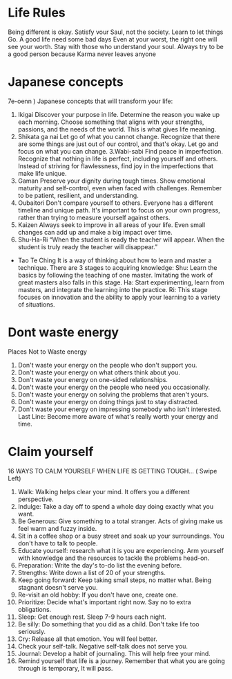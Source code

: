 # Life Rules
Being different is okay.
Satisfy vour Saul, not the society.
Learn to let things Go.
A good life need some bad days
Even at your worst, the right one will see your worth. 
Stay with those who understand your soul. 
Always try to be a good person  because Karma never leaves anyone

# Japanese concepts

7e-oenn ) 
Japanese concepts 
that will transform 
your life: 
1. Ikigai 
Discover your purpose in life. 
Determine the reason you wake up 
each morning. 
Choose something that aligns with 
your strengths, passions, and the 
needs of the world. 
This is what gives life meaning.
2. Shikata ga nai 
Let go of what you cannot change. 
Recognize that there are some things 
are just out of our control, and that's 
okay. Let go and focus on what you 
can change.
3.Wabi-sabi 
Find peace in imperfection. 
Recognize that nothing in life is 
perfect, including yourself and 
others. 
Instead of striving for flawlessness, 
find joy in the imperfections that 
make life unique.
4. Gaman 
Preserve your dignity during 
tough times. 
Show emotional maturity and 
self-control, even when faced 
with challenges. 
Remember to be patient, resilient, 
and understanding.
5. Oubaitori 
Don't compare yourself to others. 
Everyone has a different timeline 
and unique path. 
lt's important to focus on your own 
progress, rather than trying to 
measure yourself against others.
6. Kaizen 
Always seek to improve in all areas 
of your life. 
Even small changes can add up and 
make a big impact over time.
7. Shu-Ha-Ri 
“When the student is ready the teacher 
will appear. When the student is truly 
ready the teacher will disappear.” 
- Tao Te Ching 
It is a way of thinking about how to 
learn and master a technique. There 
are 3 stages to acquiring knowledge:
Shu: Learn the basics by following 
the teaching of one master. Imitating 
the work of great masters also falls 
in this stage. 
Ha: Start experimenting, learn from 
masters, and integrate the learning 
into the practice. 
Ri: This stage focuses on innovation 
and the ability to apply your learning 
to a variety of situations.

# Dont waste energy
Places Not to Waste energy
1. Don't waste your energy on the people who don't support you.
2. Don't waste your energy on what others think about you.
3. Don't waste your energy on one-sided relationships.
4. Don't waste your energy on the people who need you occasionally.
5. Don't waste your energy on solving the problems that aren't yours.
6. Don't waste your energy on doing things just to stay distracted.
7. Don't waste your energy on impressing somebody who isn't interested.
Last Line: Become more aware of what's really worth your energy and time.

# Claim yourself
16 WAYS TO CALM 
YOURSELF 
WHEN LIFE IS GETTING 
TOUGH... 
( Swipe Left)
1. Walk: Walking helps clear 
your mind. It offers you a 
different perspective. 
2. Indulge: Take a day off to 
spend a whole day doing exactly 
what you want.
3. Be Generous: Give 
something to a total stranger. 
Acts of giving make us feel 
warm and fuzzy inside. 
4. Sit in a coffee shop or a 
busy street and soak up your 
surroundings. You don't have 
to talk to people.
5. Educate yourself: research 
what it is you are experiencing. 
Arm yourself with knowledge 
and the resources to tackle the 
problems head-on. 
6. Preparation: Write the day's 
to-do list the evening before.
7. Strengths: Write down a list 
of 20 of your strengths. 
8. Keep going forward: Keep 
taking small steps, no matter 
what. Being stagnant doesn't 
serve you.
9. Re-visit an old hobby: If you 
don't have one, create one. 
10. Prioritize: Decide what's 
important right now. Say no to 
extra obligations.
11. Sleep: Get enough rest. 
Sleep 7-9 hours each night. 
12. Be silly: Do something that 
you did as a child. Don't take 
life too seriously.
13. Cry: Release all that 
emotion. You will feel better. 
14. Check your self-talk. 
Negative self-talk does not 
serve you.
15. Journal: Develop a habit 
of journaling. This will help 
free your mind. 
16. Remind yourself that life 
is a journey. Remember that 
what you are going through is 
temporary, It will pass.
